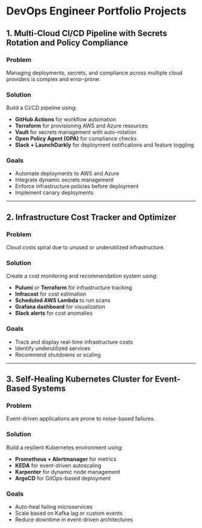 # DevOps Engineer Portfolio Projects

## 1. Multi-Cloud CI/CD Pipeline with Secrets Rotation and Policy Compliance

### Problem
Managing deployments, secrets, and compliance across multiple cloud providers is complex and error-prone.

### Solution
Build a CI/CD pipeline using:
- **GitHub Actions** for workflow automation
- **Terraform** for provisioning AWS and Azure resources
- **Vault** for secrets management with auto-rotation
- **Open Policy Agent (OPA)** for compliance checks
- **Slack + LaunchDarkly** for deployment notifications and feature toggling

### Goals
- Automate deployments to AWS and Azure
- Integrate dynamic secrets management
- Enforce infrastructure policies before deployment
- Implement canary deployments

---

## 2. Infrastructure Cost Tracker and Optimizer

### Problem
Cloud costs spiral due to unused or underutilized infrastructure.

### Solution
Create a cost monitoring and recommendation system using:
- **Pulumi** or **Terraform** for infrastructure tracking
- **Infracost** for cost estimation
- **Scheduled AWS Lambda** to run scans
- **Grafana dashboard** for visualization
- **Slack alerts** for cost anomalies

### Goals
- Track and display real-time infrastructure costs
- Identify underutilized services
- Recommend shutdowns or scaling

---

## 3. Self-Healing Kubernetes Cluster for Event-Based Systems

### Problem
Event-driven applications are prone to noise-based failures.

### Solution
Build a resilient Kubernetes environment using:
- **Prometheus + Alertmanager** for metrics
- **KEDA** for event-driven autoscaling
- **Karpenter** for dynamic node management
- **ArgoCD** for GitOps-based deployment

### Goals
- Auto-heal failing microservices
- Scale based on Kafka lag or custom events
- Reduce downtime in event-driven architectures
